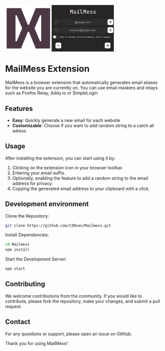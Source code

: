 <div style="display:flex;">
    <img src="https://github.com/IIRoan/Mailmess/blob/0.1/public/logo192.png?raw=true" alt="Logo" style="width:30%;">
    <img src="https://github.com/IIRoan/Mailmess/blob/0.1/public/screenshot.png?raw=true" alt="Screenshot" style="width:40%;">
</div>

# MailMess Extension 

MailMess is a browser extension that automatically generates email aliases for the website you are currently on.  You can use email maskers and relays such as Firefox Relay, Addy.io or SimpleLogin


## Features

- **Easy**: Quickly generate a new email for each website
- **Customizable**: Choose if you want to add random string to a catch all adress

## Usage

After installing the extension, you can start using it by:

1. Clicking on the extension icon in your browser toolbar.
2. Entering your email suffix.
3. Optionally, enabling the feature to add a random string to the email address for privacy.
4. Copying the generated email address to your clipboard with a click.

## Development environment

Clone the Repository:

   ```bash
   git clone https://github.com/IIRoan/Mailmess.git
   ```

Install Dependencies:

```bash
cd Mailmess
npm install
```

Start the Development Server:

```bash
npm start
```
## Contributing

We welcome contributions from the community. If you would like to contribute, please fork the repository, make your changes, and submit a pull request.

## Contact

For any questions or support, please open an issue on GitHub.

Thank you for using MailMess!
